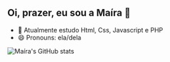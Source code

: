 ## Oi, prazer, eu sou a Maíra 👋

- 🌱 Atualmente estudo Html, Css, Javascript e PHP
- 😄 Pronouns: ela/dela

![Maíra's GitHub stats](https://github-readme-stats.vercel.app/api?username=mainr1985&show_icons=true&theme=radical)
